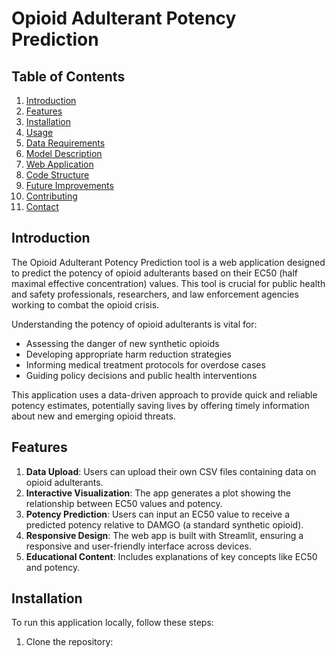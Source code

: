 # Opioid Adulterant Potency Prediction

## Table of Contents
1. [Introduction](#introduction)
2. [Features](#features)
3. [Installation](#installation)
4. [Usage](#usage)
5. [Data Requirements](#data-requirements)
6. [Model Description](#model-description)
7. [Web Application](#web-application)
8. [Code Structure](#code-structure)
9. [Future Improvements](#future-improvements)
10. [Contributing](#contributing)
11. [Contact](#contact)

## Introduction

The Opioid Adulterant Potency Prediction tool is a web application designed to predict the potency of opioid adulterants based on their EC50 (half maximal effective concentration) values. This tool is crucial for public health and safety professionals, researchers, and law enforcement agencies working to combat the opioid crisis.

Understanding the potency of opioid adulterants is vital for:
- Assessing the danger of new synthetic opioids
- Developing appropriate harm reduction strategies
- Informing medical treatment protocols for overdose cases
- Guiding policy decisions and public health interventions

This application uses a data-driven approach to provide quick and reliable potency estimates, potentially saving lives by offering timely information about new and emerging opioid threats.

## Features

1. **Data Upload**: Users can upload their own CSV files containing data on opioid adulterants.
2. **Interactive Visualization**: The app generates a plot showing the relationship between EC50 values and potency.
3. **Potency Prediction**: Users can input an EC50 value to receive a predicted potency relative to DAMGO (a standard synthetic opioid).
4. **Responsive Design**: The web app is built with Streamlit, ensuring a responsive and user-friendly interface across devices.
5. **Educational Content**: Includes explanations of key concepts like EC50 and potency.

## Installation

To run this application locally, follow these steps:

1. Clone the repository:
